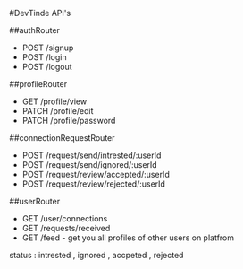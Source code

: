 #DevTinde API's

##authRouter

- POST /signup
- POST /login
- POST /logout

##profileRouter

- GET /profile/view
- PATCH /profile/edit
- PATCH /profile/password

##connectionRequestRouter

- POST /request/send/intrested/:userId
- POST /request/send/ignored/:userId
- POST /request/review/accepted/:userId
- POST /request/review/rejected/:userId

##userRouter

- GET /user/connections
- GET /requests/received
- GET /feed - get you all profiles of other users on platfrom

status : intrested , ignored , accpeted , rejected
